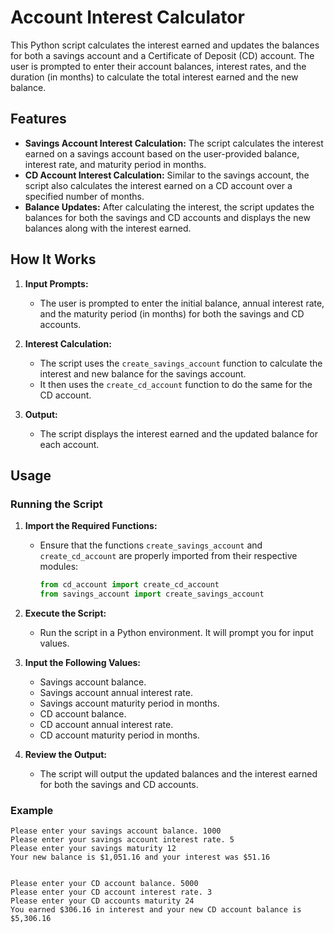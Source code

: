 # Account Interest Calculator

This Python script calculates the interest earned and updates the balances for both a savings account and a Certificate of Deposit (CD) account. The user is prompted to enter their account balances, interest rates, and the duration (in months) to calculate the total interest earned and the new balance.

## Features

- **Savings Account Interest Calculation:** The script calculates the interest earned on a savings account based on the user-provided balance, interest rate, and maturity period in months.
- **CD Account Interest Calculation:** Similar to the savings account, the script also calculates the interest earned on a CD account over a specified number of months.
- **Balance Updates:** After calculating the interest, the script updates the balances for both the savings and CD accounts and displays the new balances along with the interest earned.

## How It Works

1. **Input Prompts:**
   - The user is prompted to enter the initial balance, annual interest rate, and the maturity period (in months) for both the savings and CD accounts.

2. **Interest Calculation:**
   - The script uses the `create_savings_account` function to calculate the interest and new balance for the savings account.
   - It then uses the `create_cd_account` function to do the same for the CD account.

3. **Output:**
   - The script displays the interest earned and the updated balance for each account.

## Usage

### Running the Script

1. **Import the Required Functions:**
   - Ensure that the functions `create_savings_account` and `create_cd_account` are properly imported from their respective modules:
     ```python
     from cd_account import create_cd_account
     from savings_account import create_savings_account
     ```

2. **Execute the Script:**
   - Run the script in a Python environment. It will prompt you for input values.

3. **Input the Following Values:**
   - Savings account balance.
   - Savings account annual interest rate.
   - Savings account maturity period in months.
   - CD account balance.
   - CD account annual interest rate.
   - CD account maturity period in months.

4. **Review the Output:**
   - The script will output the updated balances and the interest earned for both the savings and CD accounts.

### Example

```plaintext
Please enter your savings account balance. 1000
Please enter your savings account interest rate. 5
Please enter your savings maturity 12
Your new balance is $1,051.16 and your interest was $51.16


Please enter your CD account balance. 5000
Please enter your CD account interest rate. 3
Please enter your CD accounts maturity 24
You earned $306.16 in interest and your new CD account balance is $5,306.16
